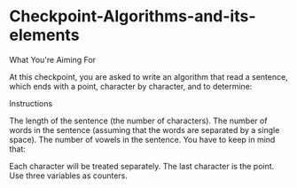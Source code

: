 # Checkpoint-Algorithms-and-its-elements
What You're Aiming For

At this checkpoint, you are asked to write an algorithm that read a sentence, which ends with a point, character by character, and to determine:

 


Instructions

The length of the sentence (the number of characters).
The number of words in the sentence (assuming that the words are separated by a single space).
The number of vowels in the sentence.
You have to keep in mind that: 

Each character will be treated separately.
The last character is the point.
Use three variables as counters.